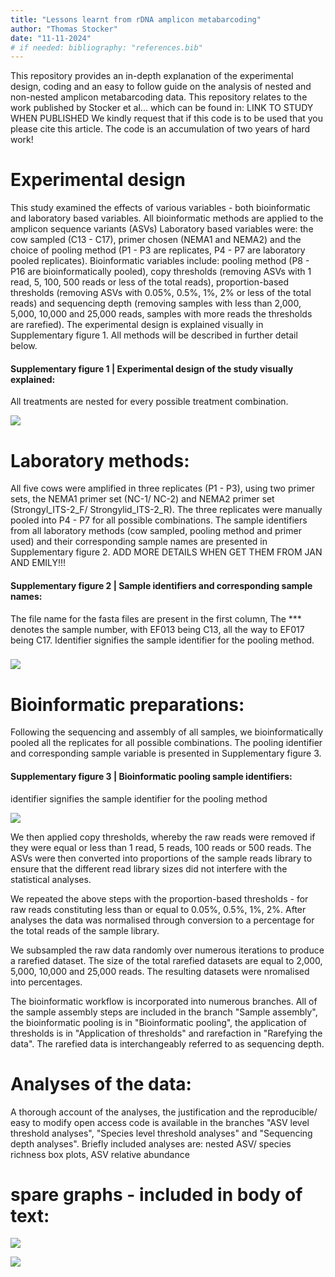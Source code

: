 ```yaml
---
title: "Lessons learnt from rDNA amplicon metabarcoding"
author: "Thomas Stocker"
date: "11-11-2024"
# if needed: bibliography: "references.bib"
---
```


This repository provides an in-depth explanation of the experimental design, coding and an easy to follow guide on the analysis of nested and non-nested amplicon metabarcoding data. This repository relates to the work published by Stocker et al... which can be found in: LINK TO STUDY WHEN PUBLISHED We kindly request that if this code is to be used that you please cite this article. The code is an accumulation of two years of hard work!

## 

# Experimental design

This study examined the effects of various variables - both bioinformatic and laboratory based variables. All bioinformatic methods are applied to the amplicon sequence variants (ASVs) Laboratory based variables were: the cow sampled (C13 - C17), primer chosen (NEMA1 and NEMA2) and the choice of pooling method (P1 - P3 are replicates, P4 - P7 are laboratory pooled replicates). Bioinformatic variables include: pooling method (P8 - P16 are bioinformatically pooled), copy thresholds (removing ASVs with 1 read, 5, 100, 500 reads or less of the total reads), proportion-based thresholds (removing ASVs with 0.05%, 0.5%, 1%, 2% or less of the total reads) and sequencing depth (removing samples with less than 2,000, 5,000, 10,000 and 25,000 reads, samples with more reads the thresholds are rarefied). The experimental design is explained visually in Supplementary figure 1. All methods will be described in further detail below.

#### **Supplementary figure 1 \| Experimental design of the study visually explained:**

All treatments are nested for every possible treatment combination.

![](images/clipboard-3478565755.png)

### 

# Laboratory methods:

All five cows were amplified in three replicates (P1 - P3), using two primer sets, the NEMA1 primer set (NC-1/ NC-2) and NEMA2 primer set (Strongyl_ITS-2_F/ Strongylid_ITS-2_R). The three replicates were manually pooled into P4 - P7 for all possible combinations. The sample identifiers from all laboratory methods (cow sampled, pooling method and primer used) and their corresponding sample names are presented in Supplementary figure 2. ADD MORE DETAILS WHEN GET THEM FROM JAN AND EMILY!!!

#### **Supplementary figure 2 \| Sample identifiers and corresponding sample names:**

The file name for the fasta files are present in the first column, The \*\*\* denotes the sample number, with EF013 being C13, all the way to EF017 being C17. Identifier signifies the sample identifier for the pooling method.

### ![](images/clipboard-285113729.png)

### 

# Bioinformatic preparations:

Following the sequencing and assembly of all samples, we bioinformatically pooled all the replicates for all possible combinations. The pooling identifier and corresponding sample variable is presented in Supplementary figure 3.

#### **Supplementary figure 3 \| Bioinformatic pooling sample identifiers:** 

identifier signifies the sample identifier for the pooling method

![](images/clipboard-3178431690.png)

We then applied copy thresholds, whereby the raw reads were removed if they were equal or less than 1 read, 5 reads, 100 reads or 500 reads. The ASVs were then converted into proportions of the sample reads library to ensure that the different read library sizes did not interfere with the statistical analyses.

We repeated the above steps with the proportion-based thresholds - for raw reads constituting less than or equal to 0.05%, 0.5%, 1%, 2%. After analyses the data was normalised through conversion to a percentage for the total reads of the sample library.

We subsampled the raw data randomly over numerous iterations to produce a rarefied dataset. The size of the total rarefied datasets are equal to 2,000, 5,000, 10,000 and 25,000 reads. The resulting datasets were nromalised into percentages.

The bioinformatic workflow is incorporated into numerous branches. All of the sample assembly steps are included in the branch "Sample assembly", the bioinformatic pooling is in "Bioinformatic pooling", the application of thresholds is in "Application of thresholds" and rarefaction in "Rarefying the data". The rarefied data is interchangeably referred to as sequencing depth.

# Analyses of the data:

A thorough account of the analyses, the justification and the reproducible/ easy to modify open access code is available in the branches "ASV level threshold analyses", "Species level threshold analyses" and "Sequencing depth analyses". Briefly included analyses are: nested ASV/ species richness box plots, ASV relative abundance

# spare graphs - included in body of text: 

![](images/clipboard-1273138566.png)

![](images/clipboard-410868305.png)
